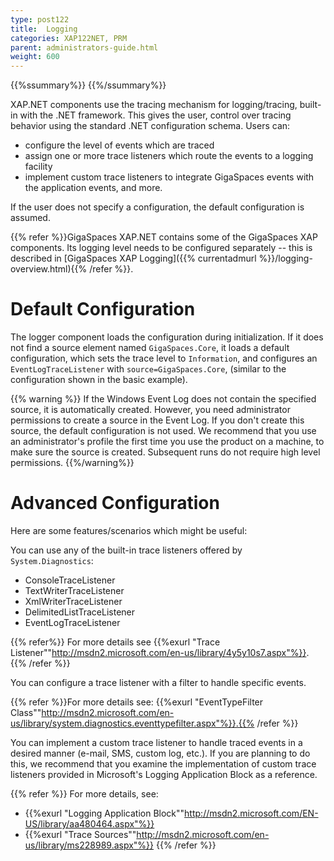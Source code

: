 ```yaml
---
type: post122
title:  Logging
categories: XAP122NET, PRM
parent: administrators-guide.html
weight: 600
---
```


{{%ssummary%}} {{%/ssummary%}}



XAP.NET components use the tracing mechanism for logging/tracing, built-in with the .NET framework. This gives the user, control over tracing behavior using the standard .NET configuration schema. Users can:

- configure the level of events which are traced
- assign one or more trace listeners which route the events to a logging facility
- implement custom trace listeners to integrate GigaSpaces events with the application events, and more.

If the user does not specify a configuration, the default configuration is assumed.

{{% refer %}}GigaSpaces XAP.NET contains some of the GigaSpaces XAP components. Its logging level needs to be configured separately -- this is described in [GigaSpaces XAP Logging]({{% currentadmurl %}}/logging-overview.html){{% /refer %}}.

 

# Default Configuration

The logger component loads the configuration during initialization. If it does not find a source element named `GigaSpaces.Core`, it loads a default configuration, which sets the trace level to `Information`, and configures an `EventLogTraceListener` with `source=GigaSpaces.Core`, (similar to the configuration shown in the basic example).

{{% warning %}}
If the Windows Event Log does not contain the specified source, it is automatically created. However, you need administrator permissions to create a source in the Event Log. If you don't create this source, the default configuration is not used. We recommend that you use an administrator's profile the first time you use the product on a machine, to make sure the source is created. Subsequent runs do not require high level permissions.
{{%/warning%}}

# Advanced Configuration

Here are some features/scenarios which might be useful:

You can use any of the built-in trace listeners offered by `System.Diagnostics`:<br>
- ConsoleTraceListener<br>
- TextWriterTraceListener<br>
- XmlWriterTraceListener<br>
- DelimitedListTraceListener<br>
- EventLogTraceListener<br>

{{% refer%}}
For more details see {{%exurl "Trace Listener""http://msdn2.microsoft.com/en-us/library/4y5y10s7.aspx"%}}.
{{% /refer %}}

You can configure a trace listener with a filter to handle specific events.

{{% refer %}}For more details see: {{%exurl "EventTypeFilter Class""http://msdn2.microsoft.com/en-us/library/system.diagnostics.eventtypefilter.aspx"%}}.{{% /refer %}}

You can implement a custom trace listener to handle traced events in a desired manner (e-mail, SMS, custom log, etc.). If you are planning to do this, we recommend that you examine the implementation of custom trace listeners provided in Microsoft's Logging Application Block as a reference.

{{% refer %}}
For more details, see:<br>
- {{%exurl "Logging Application Block""http://msdn2.microsoft.com/EN-US/library/aa480464.aspx"%}}<br>
- {{%exurl "Trace Sources""http://msdn2.microsoft.com/en-us/library/ms228989.aspx"%}}
{{% /refer %}}

